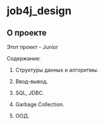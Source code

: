 # job4j_design

## О проекте

Этот проект - Junior

Содержание:

1. Структуры данных и алгоритмы.

2. Ввод-вывод.

3. SQL, JDBC.

4. Garbage Collection.

5. ООД.